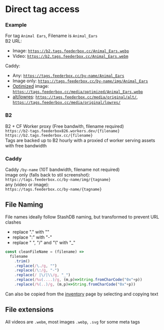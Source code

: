 # Direct tag access
### Example
For tag `Animal Ears`, Filename is `Animal_Ears`  
B2 URL:
- Image: [`https://b2.tags.feederbox.cc/Animal_Ears.webp`](https://b2.tags.feederbox.cc/Animal_Ears.webp)
- Video: [`https://b2.tags.feederbox.cc/Animal_Ears.webm`](https://b2.tags.feederbox.cc/Animal_Ears.webm)

Caddy:
- Any: [`https://tags.feederbox.cc/by-name/Animal_Ears`](https://tags.feederbox.cc/by-name/Animal_Ears)
- Image only: [`https://tags.feederbox.cc/by-name/img/Animal_Ears`](https://tags.feederbox.cc/by-name/img/Animal_Ears)
- [Optimized](./Technical.md#quality) image: [`https://tags.feederbox.cc/media/optimized/Animal_Ears.webp`](https://tags.feederbox.cc/media/optimized/Animal_Ears.webp)
- [alt/lowres](./Technical.md#folder-format): [`https://tags.feederbox.cc/media/original/alt/`](https://tags.feederbox.cc/media/original/alt/), [`https://tags.feederbox.cc/media/original/lowres/`](https://tags.feederbox.cc/media/original/lowres/)

### B2
B2 + CF Worker proxy (Free bandwith, filename required)  
`https://b2-tags.feederbox826.workers.dev/{filename}`  
`https://b2.tags.feederbox.cc/{filename}`  
Tags are backed up to B2 hourly with a proxied cf worker serving assets with free bandwidth

### Caddy
Caddy `/by-name` (10T bandwidth, filename not required)  
image only (falls back to stil screenshot):  
`https://tags.feederbox.cc/by-name/img/{tagname}`  
any (video or image):  
`https://tags.feederbox.cc/by-name/{tagname}`

## File Naming
File names ideally follow StashDB naming, but transformed to prevent URL clashes

- replace "." with ""
- replace ":" with "-"
- replace " ", "/" and "\\" with "_"

```js
const cleanFileName = (filename) =>
  filename
    .trim()
    .replace(/\./g, "")
    .replace(/\:/g, "-")
    .replace(/ |\/|\\/g, "_")
    .replace(/%u(....)/g, (m,p)=>String.fromCharCode("0x"+p))
    .replace(/%(..)/g, (m,p)=>String.fromCharCode("0x"+p))
```

Can also be copied from the [inventory](https://feederbox826.github.io/tags/inventory/) page by selecting and copying text

## File extensions
All videos are `.webm`, most images `.webp`, `.svg` for some meta tags

